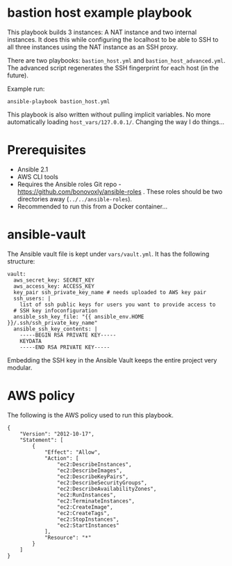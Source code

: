 # bastion host example playbook

This playbook builds 3 instances: A NAT instance and two internal instances.  It does this while configuring the localhost to be able to SSH to all three instances using the NAT instance as an SSH proxy.

There are two playbooks:  ```bastion_host.yml``` and ```bastion_host_advanced.yml```. The advanced script regenerates the SSH fingerprint for each host (in the future).

Example run:

```
ansible-playbook bastion_host.yml
```

This playbook is also written without pulling implicit variables.  No more automatically loading `host_vars/127.0.0.1/`. Changing the way I do things...

# Prerequisites

- Ansible 2.1
- AWS CLI tools
- Requires the Ansible roles Git repo - https://github.com/bonovoxly/ansible-roles .  These roles should be two directories away (`../../ansible-roles`).
- Recommended to run this from a Docker container...

# ansible-vault

The Ansible vault file is kept under `vars/vault.yml`.  It has the following structure:

```
vault:
  aws_secret_key: SECRET_KEY
  aws_access_key: ACCESS_KEY
  key_pair ssh_private_key_name # needs uploaded to AWS key pair
  ssh_users: |
    list of ssh public keys for users you want to provide access to
  # SSH key infoconfiguration
  ansible_ssh_key_file: "{{ ansible_env.HOME }}/.ssh/ssh_private_key_name"
  ansible_ssh_key_contents: |
    -----BEGIN RSA PRIVATE KEY-----
    KEYDATA
    -----END RSA PRIVATE KEY-----
```

Embedding the SSH key in the Ansible Vault keeps the entire project very modular.


# AWS policy

The following is the AWS policy used to run this playbook.

```
{
    "Version": "2012-10-17",
    "Statement": [
        {
            "Effect": "Allow",
            "Action": [
                "ec2:DescribeInstances",
                "ec2:DescribeImages",
                "ec2:DescribeKeyPairs",
                "ec2:DescribeSecurityGroups",
                "ec2:DescribeAvailabilityZones",
                "ec2:RunInstances",
                "ec2:TerminateInstances",
                "ec2:CreateImage",
                "ec2:CreateTags",
                "ec2:StopInstances",
                "ec2:StartInstances"
            ],
            "Resource": "*"
        }
    ]
}
```
